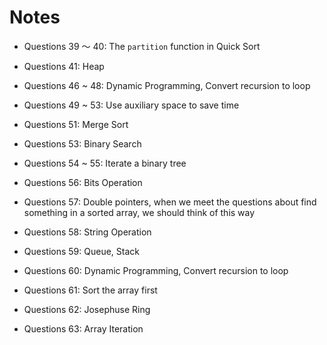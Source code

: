 # Notes

- Questions 39 ～ 40: The `partition` function in Quick Sort

- Questions 41: Heap

- Questions 46 ~ 48: Dynamic Programming, Convert recursion to loop

- Questions 49 ~ 53: Use auxiliary space to save time

- Questions 51: Merge Sort

- Questions 53: Binary Search

- Questions 54 ~ 55: Iterate a binary tree

- Questions 56: Bits Operation

- Questions 57: Double pointers, when we meet the questions about find something in a sorted array, we should think of this way

- Questions 58: String Operation

- Questions 59: Queue, Stack

- Questions 60: Dynamic Programming, Convert recursion to loop

- Questions 61: Sort the array first

- Questions 62: Josephuse Ring

- Questions 63: Array Iteration